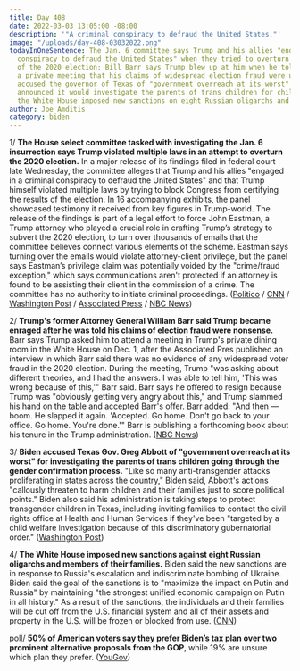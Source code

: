 ```yaml
---
title: Day 408
date: 2022-03-03 13:05:00 -08:00
description: '"A criminal conspiracy to defraud the United States."'
image: "/uploads/day-408-03032022.png"
todayInOneSentence: The Jan. 6 committee says Trump and his allies "engaged in a criminal
  conspiracy to defraud the United States" when they tried to overturn the results
  of the 2020 election; Bill Barr says Trump blew up at him when he told Trump during
  a private meeting that his claims of widespread election fraud were unfounded; Biden
  accused the governor of Texas of "government overreach at its worst" after Texas
  announced it would investigate the parents of trans children for child abuse; and
  the White House imposed new sanctions on eight Russian oligarchs and their families.
author: Joe Amditis
category: biden
---
```


1/ **The House select committee tasked with investigating the Jan. 6 insurrection says Trump violated multiple laws in an attempt to overturn the 2020 election.** In a major release of its findings filed in federal court late Wednesday, the committee alleges that Trump and his allies "engaged in a criminal conspiracy to defraud the United States" and that Trump himself violated multiple laws by trying to block Congress from certifying the results of the election. In 16 accompanying exhibits, the panel showcased testimony it received from key figures in Trump-world. The release of the findings is part of a legal effort to force John Eastman, a Trump attorney who played a crucial role in crafting Trump’s strategy to subvert the 2020 election, to turn over thousands of emails that the committee believes connect various elements of the scheme. Eastman says turning over the emails would violate attorney-client privilege, but the panel says Eastman’s privilege claim was potentially voided by the "crime/fraud exception," which says communications aren't protected if an attorney is found to be assisting their client in the commission of a crime. The committee has no authority to initiate criminal proceedings. ([Politico](https://www.politico.com/news/2022/03/02/jan6-trump-obstruction-justice-00013440) / [CNN](https://www.cnn.com/2022/03/02/politics/trump-criminal-conspiracy-defraud-january-6-committee/index.html) / [Washington Post](https://www.washingtonpost.com/politics/2022/03/02/eastman-pence-trump-jan-6/) / [Associated Press](https://apnews.com/article/capitol-siege-crime-donald-trump-united-states-presidential-elections-d6f316446682ea36e85e2fc4e0581a87) / [NBC News](https://www.nbcnews.com/politics/donald-trump/jan-6-panel-argues-trump-was-involved-criminal-conspiracy-overturn-ele-rcna18465))

2/ **Trump's former Attorney General William Barr said Trump became enraged after he was told his claims of election fraud were nonsense.** Barr says Trump asked him to attend a meeting in Trump's private dining room in the White House on Dec. 1, after the Associated Pres published an interview in which Barr said there was no evidence of any widespread voter fraud in the 2020 election. During the meeting, Trump "was asking about different theories, and I had the answers. I was able to tell him, 'This was wrong because of this,'" Barr said. Barr says he offered to resign because Trump was "obviously getting very angry about this," and Trump slammed his hand on the table and accepted Barr's offer. Barr added: "And then — boom. He slapped it again. 'Accepted. Go home. Don't go back to your office. Go home. You're done.'" Barr is publishing a forthcoming book about his tenure in the Trump administration. ([NBC News](https://www.nbcnews.com/politics/donald-trump/former-ag-barr-said-trump-became-enraged-told-election-fraud-claims-no-rcna17750))

3/ **Biden accused Texas Gov. Greg Abbott of "government overreach at its worst" for investigating the parents of trans children going through the gender confirmation process.** "Like so many anti-transgender attacks proliferating in states across the country," Biden said, Abbott's actions "callously threaten to harm children and their families just to score political points." Biden also said his administration is taking steps to protect transgender children in Texas, including inviting families to contact  the civil rights office at Health and Human Services if they've been "targeted by a child welfare investigation because of this discriminatory gubernatorial order." ([Washington Post](https://www.washingtonpost.com/politics/2022/03/03/biden-abbott-children-transgender/))

4/ **The White House imposed new sanctions against eight Russian oligarchs and members of their families.** Biden said the new sanctions are in response to Russia's escalation and indiscriminate bombing of Ukraine. Biden said the goal of the sanctions is to "maximize the impact on Putin and Russia" by maintaining "the strongest unified economic campaign on Putin in all history." As a result of the sanctions, the individuals and their families will be cut off from the U.S. financial system and all of their assets and property in the U.S. will be frozen or blocked from use. ([CNN](https://www.cnn.com/2022/03/03/politics/us-sanctions-on-russian-oligarchs/index.html))

poll/ **50% of American voters say they prefer Biden’s tax plan over two prominent alternative proposals from the GOP**, while 19% are unsure which plan they prefer. ([YouGov](https://today.yougov.com/topics/politics/articles-reports/2022/03/01/americans-tax-plan-biden-scott-cawthorn?utm_source=twitter))